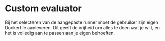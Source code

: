 # Custom evaluator
Bij het selecteren van de aangepaste runner moet de gebruiker zijn eigen Dockerfile aanleveren. Dit geeft de vrijheid om alles te doen wat je wilt, en het is volledig aan te passen aan je eigen behoeften.
